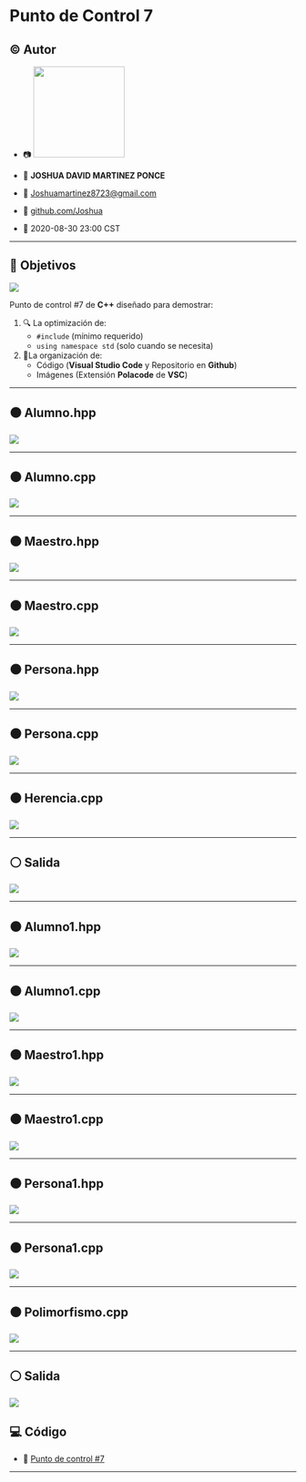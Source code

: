 # Punto de Control 7

## :copyright: Autor

- :camera: <img src="imagenes/Mi_foto.jpg" width="160px">

- :man: **JOSHUA DAVID MARTINEZ PONCE**
- :e-mail: Joshuamartinez8723@gmail.com
- :link: [github.com/Joshua](https://github.com/)
- :calendar: 2020-08-30 23:00 CST

---

## :dart: Objetivos

![](images/c++.png)

Punto de control #7 de **C++** diseñado para demostrar:

1. :mag: La optimización de:
   - `#include` (mínimo requerido)
   - `using namespace std` (solo cuando se necesita)
2. :open_file_folder:La organización de:
   - Código (**Visual Studio Code** y Repositorio en **Github**)
   - Imágenes (Extensión **Polacode** de **VSC**)
   

---

## :black_circle: Alumno.hpp

![](imagenes/Alumno_hpp.png)

---

## :black_circle: Alumno.cpp

![](imagenes/Alumno_cpp.png)

---

## :black_circle: Maestro.hpp

![](imagenes/Mestro_hpp.png)

---

## :black_circle: Maestro.cpp

![](imagenes/Maestro_cpp.png)

---

## :black_circle: Persona.hpp

![](imagenes/Persona_hpp.png)

---

## :black_circle: Persona.cpp

![](imagenes/Persona_cpp.png)

---

## :black_circle: Herencia.cpp

![](imagenes/Herencia_cpp.png)

---

## :white_circle: Salida 

![](imagenes/salida_herencia.png)

---

## :black_circle: Alumno1.hpp

![](imagenes/Alumno1_hpp.png)

---

## :black_circle: Alumno1.cpp

![](imagenes/Alumno1_cpp.png)

---

## :black_circle: Maestro1.hpp

![](imagenes/Mestro1_hpp.png)

---

## :black_circle: Maestro1.cpp

![](imagenes/Maestro1_cpp.png)

---

## :black_circle: Persona1.hpp

![](imagenes/Persona1_hpp.png)

---

## :black_circle: Persona1.cpp

![](imagenes/Persona1_cpp.png)

---

## :black_circle: Polimorfismo.cpp

![](imagenes/Polimorfismo_cpp.png)

---

## :white_circle: Salida 

![](imagenes/salida_polimorfismo.png)




## :computer: Código

- :blue_book: [Punto de control #7](https://github.com/JoshuaMartinez30/C-_PDC7.git)

---